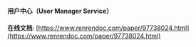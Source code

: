 #### 用户中心（User Manager Service）
**在线文档**: [https://www.renrendoc.com/paper/97738024.html](https://www.renrendoc.com/paper/97738024.html)
